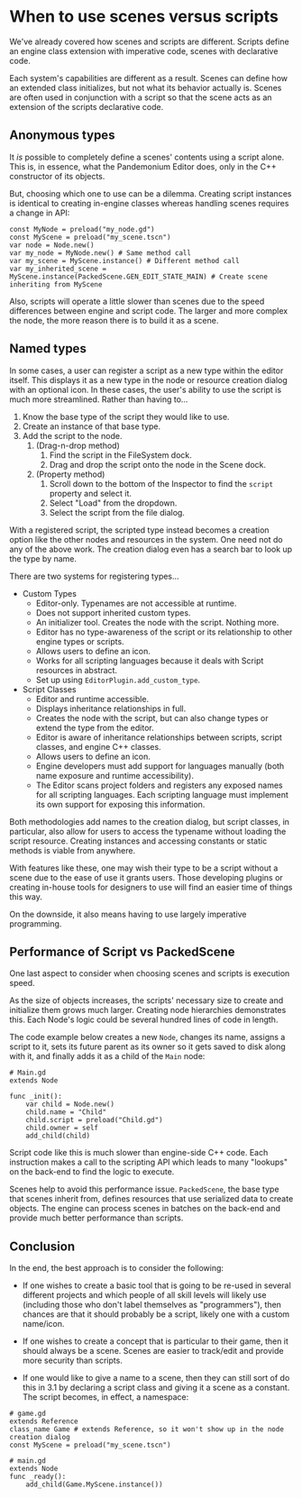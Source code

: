 
# When to use scenes versus scripts

We've already covered how scenes and scripts are different. Scripts
define an engine class extension with imperative code, scenes with
declarative code.

Each system's capabilities are different as a result.
Scenes can define how an extended class initializes, but not what its
behavior actually is. Scenes are often used in conjunction with a script so
that the scene acts as an extension of the scripts declarative code.

## Anonymous types

It *is* possible to completely define a scenes' contents using a script alone.
This is, in essence, what the Pandemonium Editor does, only in the C++ constructor
of its objects.

But, choosing which one to use can be a dilemma. Creating script instances
is identical to creating in-engine classes whereas handling scenes requires
a change in API:

```
const MyNode = preload("my_node.gd")
const MyScene = preload("my_scene.tscn")
var node = Node.new()
var my_node = MyNode.new() # Same method call
var my_scene = MyScene.instance() # Different method call
var my_inherited_scene = MyScene.instance(PackedScene.GEN_EDIT_STATE_MAIN) # Create scene inheriting from MyScene
```

Also, scripts will operate a little slower than scenes due to the
speed differences between engine and script code. The larger and more complex
the node, the more reason there is to build it as a scene.

## Named types

In some cases, a user can register a script as a new type within the editor
itself. This displays it as a new type in the node or resource creation dialog
with an optional icon. In these cases, the user's ability to use the script
is much more streamlined. Rather than having to...

1. Know the base type of the script they would like to use.
2. Create an instance of that base type.
3. Add the script to the node.
   1. (Drag-n-drop method)
      1. Find the script in the FileSystem dock.
      2. Drag and drop the script onto the node in the Scene dock.
   2. (Property method)
      1. Scroll down to the bottom of the Inspector to find the `script` property and select it.
      2. Select "Load" from the dropdown.
      3. Select the script from the file dialog.

With a registered script, the scripted type instead becomes a creation option
like the other nodes and resources in the system. One need not do any of the
above work. The creation dialog even has a search bar to look up the type by
name.

There are two systems for registering types...

- Custom Types
   - Editor-only. Typenames are not accessible at runtime.
   - Does not support inherited custom types.
   - An initializer tool. Creates the node with the script. Nothing more.
   - Editor has no type-awareness of the script or its relationship
     to other engine types or scripts.
   - Allows users to define an icon.
   - Works for all scripting languages because it deals with Script resources in abstract.
   - Set up using `EditorPlugin.add_custom_type`.
- Script Classes
   - Editor and runtime accessible.
   - Displays inheritance relationships in full.
   - Creates the node with the script, but can also change types
     or extend the type from the editor.
   - Editor is aware of inheritance relationships between scripts,
     script classes, and engine C++ classes.
   - Allows users to define an icon.
   - Engine developers must add support for languages manually (both name exposure and
     runtime accessibility).
   - The Editor scans project folders and registers any exposed names for all
     scripting languages. Each scripting language must implement its own
     support for exposing this information.

Both methodologies add names to the creation dialog, but script classes, in
particular, also allow for users to access the typename without loading the
script resource. Creating instances and accessing constants or static methods
is viable from anywhere.

With features like these, one may wish their type to be a script without a
scene due to the ease of use it grants users. Those developing plugins or
creating in-house tools for designers to use will find an easier time of things
this way.

On the downside, it also means having to use largely imperative programming.

## Performance of Script vs PackedScene

One last aspect to consider when choosing scenes and scripts is execution speed.

As the size of objects increases, the scripts' necessary size to create and
initialize them grows much larger. Creating node hierarchies demonstrates this.
Each Node's logic could be several hundred lines of code in length.

The code example below creates a new `Node`, changes its name, assigns a
script to it, sets its future parent as its owner so it gets saved to disk along
with it, and finally adds it as a child of the `Main` node:

```
# Main.gd
extends Node

func _init():
    var child = Node.new()
    child.name = "Child"
    child.script = preload("Child.gd")
    child.owner = self
    add_child(child)
```

Script code like this is much slower than engine-side C++ code. Each instruction
makes a call to the scripting API which leads to many "lookups" on the back-end
to find the logic to execute.

Scenes help to avoid this performance issue. `PackedScene`,
the base type that scenes inherit from, defines resources
that use serialized data to create objects. The engine can process scenes in
batches on the back-end and provide much better performance than scripts.

## Conclusion

In the end, the best approach is to consider the following:

- If one wishes to create a basic tool that is going to be re-used in several
  different projects and which people of all skill levels will likely use
  (including those who don't label themselves as "programmers"), then chances
  are that it should probably be a script, likely one with a custom name/icon.

- If one wishes to create a concept that is particular to their game, then it
  should always be a scene. Scenes are easier to track/edit and provide more
  security than scripts.

- If one would like to give a name to a scene, then they can still sort of do
  this in 3.1 by declaring a script class and giving it a scene as a constant.
  The script becomes, in effect, a namespace:

```
# game.gd
extends Reference
class_name Game # extends Reference, so it won't show up in the node creation dialog
const MyScene = preload("my_scene.tscn")

# main.gd
extends Node
func _ready():
    add_child(Game.MyScene.instance())
```

